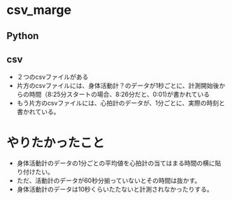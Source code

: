 # csv_marge
## Python
## csv


- ２つのcsvファイルがある
- 片方のcsvファイルには、身体活動計？のデータが1秒ごとに、計測開始後からの時間（8:25分スタートの場合、8:26分だと、0:01)が書かれている
- もう片方のcsvファイルには、心拍計のデータが、1分ごとに、実際の時刻と書かれている。
# やりたかったこと
- 身体活動計のデータの1分ごとの平均値を心拍計の当てはまる時間の横に貼り付けたい。
- ただ、活動計のデータが60秒分揃っていないとその時間は抜かす。
- 身体活動計のデータは10秒くらいたたないと計測されなかったりする。
